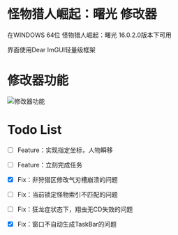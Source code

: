 # 怪物猎人崛起：曙光 修改器

在WINDOWS 64位 怪物猎人崛起：曙光 16.0.2.0版本下可用

界面使用Dear ImGUI轻量级框架

# 修改器功能
![修改器功能](https://cdn.jsdelivr.net/gh/VaneLord67/blog-img/20240422204730.png)

# Todo List

- [ ] Feature：实现指定坐标，人物瞬移
- [ ] Feature：立刻完成任务
- [x] Fix：非狩猎区修改气刃槽崩溃的问题
- [ ] Fix：当前锁定怪物索引不匹配的问题
- [ ] Fix：狂龙症状态下，翔虫无CD失效的问题
- [x] Fix：窗口不自动生成TaskBar的问题

